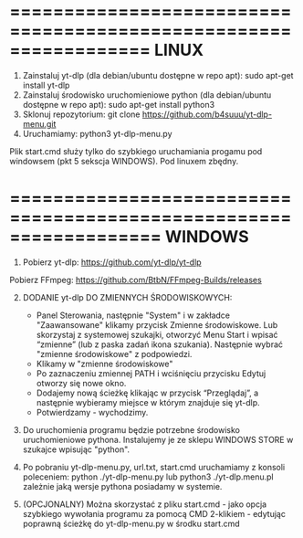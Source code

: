 =================================================================
LINUX
=================================================================


1. Zainstaluj yt-dlp (dla debian/ubuntu dostępne w repo apt):
    sudo apt-get install yt-dlp 
2. Zainstaluj środowisko uruchomieniowe python (dla debian/ubuntu dostępne w repo apt):
    sudo apt-get install python3
3. Sklonuj repozytorium:
    git clone https://github.com/b4suuu/yt-dlp-menu.git
4. Uruchamiamy:
    python3 yt-dlp-menu.py

Plik start.cmd służy tylko do szybkiego uruchamiania progamu pod windowsem (pkt 5 sekscja WINDOWS). Pod linuxem zbędny. 


==================================================================
WINDOWS
==================================================================


1. Pobierz yt-dlp:
https://github.com/yt-dlp/yt-dlp

Pobierz FFmpeg:
https://github.com/BtbN/FFmpeg-Builds/releases



2. DODANIE yt-dlp DO ZMIENNYCH ŚRODOWISKOWYCH:

    - Panel Sterowania, następnie "System" i w zakładce "Zaawansowane" klikamy przycisk Zmienne środowiskowe.
      Lub skorzystaj z systemowej szukajki, otworzyć Menu Start i wpisać “zmienne” (lub z paska zadań ikona szukania). Następnie wybrać "zmienne środowiskowe" z podpowiedzi.
    - Klikamy w "zmienne środowiskowe"
    - Po zaznaczeniu zmiennej PATH i wciśnięciu przycisku Edytuj otworzy się nowe okno.
    - Dodajemy nową ścieżkę klikając w przycisk “Przeglądaj”, a następnie wybieramy miejsce w którym znajduje się yt-dlp.
    - Potwierdzamy - wychodzimy.

3. Do uruchomienia programu będzie potrzebne środowisko uruchomieniowe pythona. Instalujemy je ze sklepu WINDOWS STORE w szukajce wpisując "python".

4. Po pobraniu yt-dlp-menu.py, url.txt, start.cmd uruchamiamy z konsoli poleceniem:
    python ./yt-dlp-menu.py    lub   python3 ./yt-dlp.menu.pl   zależnie jaką wersje pythona posiadamy w systemie.

5. (OPCJONALNY) Można skorzystać z pliku start.cmd  - jako opcja szybkiego wywołania programu za pomocą CMD 2-klikiem - edytując poprawną ścieżkę do yt-dlp-menu.py w środku start.cmd
